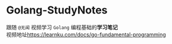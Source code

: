 # Golang-StudyNotes
跟随 `@无闻` 视频学习 `Golang` 编程基础的**学习笔记**  
视频地址<https://learnku.com/docs/go-fundamental-programming>
